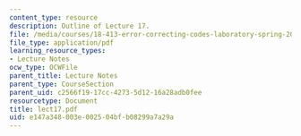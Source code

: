 ```yaml
---
content_type: resource
description: Outline of Lecture 17.
file: /media/courses/18-413-error-correcting-codes-laboratory-spring-2004/e147a348003e002504bfb08299a7a29a_lect17.pdf
file_type: application/pdf
learning_resource_types:
- Lecture Notes
ocw_type: OCWFile
parent_title: Lecture Notes
parent_type: CourseSection
parent_uid: c2566f19-17cc-4273-5d12-16a28adb0fee
resourcetype: Document
title: lect17.pdf
uid: e147a348-003e-0025-04bf-b08299a7a29a
---
```

